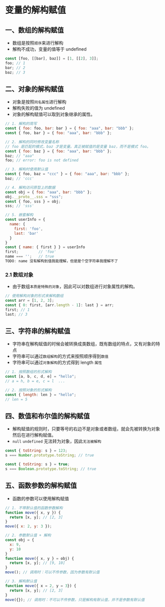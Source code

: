 # 变量的解构赋值

## 一、数组的解构赋值

- 数组是按照`顺序`来进行解构
- 解构不成功，变量的值等于 undefined

```js
const [foo, [[bar], baz]] = [1, [[2], 3]];
foo; // 1
bar; // 2
baz; // 3
```

## 二、对象的解构赋值

- 对象是按照`同名属性`进行解构
- 解构失败的值为 undefined
- 对象的解构赋值可以取到对象继承的属性。

```js
// 1. 解构的简写
const { foo: foo, bar: bar } = { foo: "aaa", bar: "bbb" };
const { foo, bar } = { foo: "aaa", bar: "bbb" };

// 2. 解构的同时修改变量名称
// foo 是匹配的模式，baz 才是变量。真正被赋值的是变量 baz，而不是模式 foo。
const { foo: baz } = { foo: "aaa", bar: "bbb" };
baz; // "aaa"
foo; // error: foo is not defined

// 3. 解构时使用默认值
const { foo, baz = "ccc" } = { foo: "aaa", bar: "bbb" };
baz; // 'ccc'

// 4. 解构访问原型上的数据
const obj = { foo: "aaa", bar: "bbb" };
obj.__proto__.sss = "sss";
const { foo, sss } = obj;
sss; // 'sss'

// 5. 嵌套解构
const userInfo = {
  name: {
    first: 'foo',
    last: 'bar'
  }
}
const { name: { first } } = userInfo
first;         // 'foo'
name === '';   // true 
TODO: name 没有解构到值我能理解，但是是个空字符串我理解不了
```

### 2.1 数组对象

- 由于数组`本质是特殊的对象`，因此可以对数组进行对象属性的解构。

```js
// 使用解构对象的形式来解构数组
const arr = [1, 2, 3];
const { 0: first, [arr.length - 1]: last } = arr;
first; // 1
last; // 3
```

## 三、字符串的解构赋值

- 字符串在解构赋值的时候会被转换成类数组，既有数组的特点，又有对象的特点
- 字符串可以通过`数组解构`的方式来按照顺序得到`数值`
- 字符串可以通过`对象解构`的方式得到 length `属性`

```js
// 1. 按照数组的形式解构
const [a, b, c, d, e] = "hello";
// a = h, b = e, c = l  ...

// 2. 按照对象的形式解构
const { length: len } = "hello";
// len = 5
```

## 四、数值和布尔值的解构赋值

- 解构赋值的规则时，只要等号的右边不是对象或者数组，就会先被转换为对象然后在进行解构赋值。
- `null` `undefined` 无法转为对象，因此`无法被解构` 

```js
const { toString: s } = 123;
s === Number.prototype.toString; // true

const { toString: s } = true;
s === Boolean.prototype.toString; // true
```

## 五、函数参数的解构赋值

- 函数的参数可以使用解构赋值

```js
// 1. 不带默认值的函数参数解构
function move({ x, y }) {
  return [x, y]; // [2, 3]
}
move({ x: 2, y: 3 });

// 2. 参数默认值 + 解构
const obj = {
  x: 9,
  y: 10
}
function move({ x, y } = obj) {
  return [x, y]; // [9, 10]
}
move(); // 调用时：可以不传参数，因为参数有默认值

// 3. 解构默认值
function move({ x = 2, y = 3}) {
  return [x, y]; // [2, 3]
}
move({}); // 调用时：不可以不传参数，只是解构有默认值，并不是参数有默认值
```
